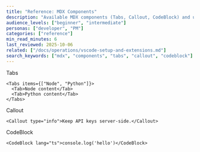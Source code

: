 ```yaml
---
title: "Reference: MDX Components"
description: "Available MDX components (Tabs, Callout, CodeBlock) and usage snippets."
audience_levels: ["beginner", "intermediate"]
personas: ["developer", "PM"]
categories: ["reference"]
min_read_minutes: 6
last_reviewed: 2025-10-06
related: ["/docs/operations/vscode-setup-and-extensions.md"]
search_keywords: ["mdx", "components", "tabs", "callout", "codeblock"]
---
```


Tabs

```mdx
<Tabs items={["Node", "Python"]}>
  <Tab>Node content</Tab>
  <Tab>Python content</Tab>
</Tabs>
```

Callout

```mdx
<Callout type="info">Keep API keys server-side.</Callout>
```

CodeBlock

```mdx
<CodeBlock lang="ts">console.log('hello')</CodeBlock>
```

